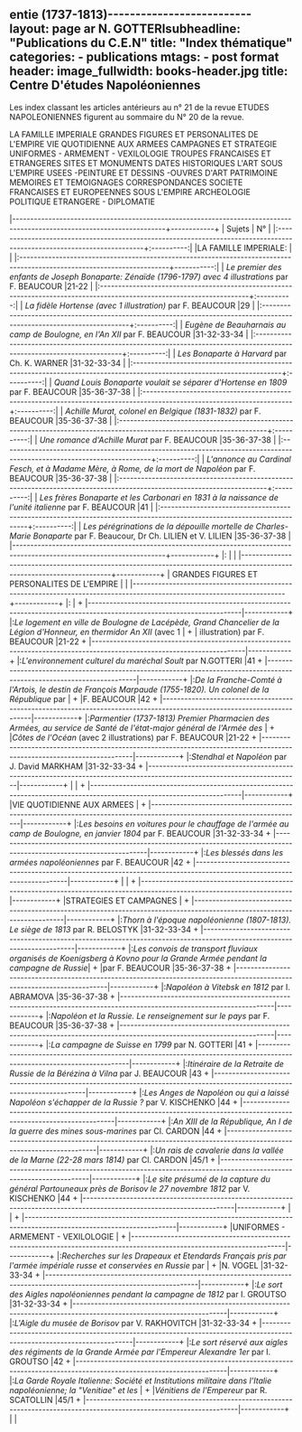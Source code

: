 entie (1737-1813)--------------------------
layout: page
ar N. GOTTERIsubheadline:  "Publications du C.E.N"
title:  "Index thématique"
categories:
    - publications
mtags:
    - post format
header:
  image_fullwidth: books-header.jpg
  title: Centre D'études Napoléoniennes
---

Les index classant les articles antérieurs au n° 21 de la revue ETUDES NAPOLEONIENNES figurent au sommaire du N° 20 de la revue.

LA FAMILLE IMPERIALE
GRANDES FIGURES ET PERSONALITES DE L'EMPIRE
VIE QUOTIDIENNE AUX ARMEES
CAMPAGNES ET STRATEGIE 
UNIFORMES - ARMEMENT - VEXILOLOGIE
TROUPES FRANCAISES ET ETRANGERES
SITES ET MONUMENTS
DATES HISTORIQUES
L'ART SOUS L'EMPIRE
USEES -PEINTURE ET DESSINS -OUVRES D'ART
PATRIMOINE
MEMOIRES ET TEMOIGNAGES
CORRESPONDANCES
SOCIETE FRANCAISES ET EUROPEENNES SOUS L'EMPIRE
ARCHEOLOGIE
POLITIQUE ETRANGERE - DIPLOMATIE


|------------------------------------------------------------------------------------------------------------------------+------------+
| Sujets                                                                                                                 |     N°     |
|:-----------------------------------------------------------------------------------------------------------------------+:----------:|
|LA FAMILLE IMPERIALE:                                                                                                   |            |
|:-----------------------------------------------------------------------------------------------------------------------+-----------:|
| *Le premier des enfants de Joseph Bonaparte: Zénaïde (1796-1797) avec 4 illustrations* par F. BEAUCOUR                 |21-22       |
|:-----------------------------------------------------------------------------------------------------------------------+:----------:|
| *La fidèle Hortense (avec 1 illustration)* par F. BEAUCOUR                                                             |29          |
|:-----------------------------------------------------------------------------------------------------------------------+:----------:|
| *Eugène de Beauharnais au camp de Boulogne, en l'An XII* par F. BEAUCOUR                                               |31-32-33-34 |
|:-----------------------------------------------------------------------------------------------------------------------+:----------:|
| *Les Bonaparte à Harvard* par Ch. K. WARNER                                                                            |31-32-33-34 |
|:-----------------------------------------------------------------------------------------------------------------------+:----------:|
| *Quand Louis Bonaparte voulait se séparer d'Hortense en 1809* par F. BEAUCOUR                                          |35-36-37-38 |
|:-----------------------------------------------------------------------------------------------------------------------+:----------:|
| *Achille Murat, colonel en Belgique (1831-1832)* par F. BEAUCOUR                                                       |35-36-37-38 |
|:-----------------------------------------------------------------------------------------------------------------------+:----------:|
| *Une romance d'Achille Murat* par F. BEAUCOUR                                                                          |35-36-37-38 |
|:-----------------------------------------------------------------------------------------------------------------------+:----------:|
| *L'annonce au Cardinal Fesch, et à Madame Mère, à Rome, de la mort de Napoléon* par F. BEAUCOUR                        |35-36-37-38 |
|:-----------------------------------------------------------------------------------------------------------------------+:----------:|
| *Les frères Bonaparte et les Carbonari en 1831 à la naissance de l'unité italienne* par F. BEAUCOUR                    |41          |
|:-----------------------------------------------------------------------------------------------------------------------+:----------:|
| *Les pérégrinations de la dépouille mortelle de Charles-Marie Bonaparte* par F. Beaucour, Dr Ch. LILIEN et V. LILIEN   |35-36-37-38 |
|------------------------------------------------------------------------------------------------------------------------+------------+
|:                                                                                                                       |            |
|------------------------------------------------------------------------------------------------------------------------+------------+
| GRANDES FIGURES ET PERSONALITES DE L'EMPIRE                                                                            |            |
|------------------------------------------------------------------------------------------------------------------------+------------+
|:                                                                                                                       |            +
|------------------------------------------------------------------------------------------------------------------------|------------+
|:*Le logement en ville de Boulogne de Lacépède, Grand Chancelier de la Légion d'Honneur, en thermidor An XII* (avec 1   |            + | illustration) par F. BEAUCOUR                                                                                          |21-22       + |------------------------------------------------------------------------------------------------------------------------|------------+
|:*L'environnement culturel du maréchal Soult* par N.GOTTERI                                                             |41          + |------------------------------------------------------------------------------------------------------------------------|------------+ |:*De la Franche-Comté à l'Artois, le destin de François Marpaude (1755-1820). Un colonel de la République* par          |            +
|F. BEAUCOUR                                                                                                             |42          +
|------------------------------------------------------------------------------------------------------------------------|------------+
|:*Parmentier (1737-1813) Premier Pharmacien des Armées, au service de Santé de l'état-major général de l'Armée des*     |            +
|*Côtes de l'Océan* (avec 2 illustrations) par F. BEAUCOUR                                                               |21-22       +
|------------------------------------------------------------------------------------------------------------------------|------------+
|:*Stendhal et Napoléon* par J. David MARKHAM                                                                            |31-32-33-34 + |------------------------------------------------------------------------------------------------------------------------|------------+ |                                                                                                                        |            +
|------------------------------------------------------------------------------------------------------------------------|------------+
|VIE QUOTIDIENNE AUX ARMEES                                                                                              |            +
|------------------------------------------------------------------------------------------------------------------------|------------+
|:*Les besoins en voitures pour le chauffage de l'armée au camp de Boulogne, en janvier 1804* par F. BEAUCOUR            |31-32-33-34 +
|------------------------------------------------------------------------------------------------------------------------|------------+
|:*Les blessés dans les armées napoléoniennes* par F. BEAUCOUR                                                           |42          +
|------------------------------------------------------------------------------------------------------------------------|------------+
|                                                                                                                        |            +
|------------------------------------------------------------------------------------------------------------------------|------------+
|STRATEGIES ET CAMPAGNES                                                                                                 |            +
|------------------------------------------------------------------------------------------------------------------------|------------+
|:*Thorn à l'époque napoléonienne (1807-1813). Le siège de 1813* par R. BELOSTYK                                         |31-32-33-34 +
|------------------------------------------------------------------------------------------------------------------------|------------+
|:*Les convois de transport fluviaux organisés de Koenigsberg à Kovno pour la Grande Armée pendant la campagne de Russie*|            +
|par F. BEAUCOUR                                                                                                         |35-36-37-38 +
|------------------------------------------------------------------------------------------------------------------------|------------+
|:*Napoléon à Vitebsk en 1812* par I. ABRAMOVA                                                                           |35-36-37-38 +
|------------------------------------------------------------------------------------------------------------------------|------------+
|:*Napoléon et la Russie. Le renseignement sur le pays* par F. BEAUCOUR                                                  |35-36-37-38 +
|------------------------------------------------------------------------------------------------------------------------|------------+
|:*La campagne de Suisse en 1799* par N. GOTTERI                                                                         |41          +
|------------------------------------------------------------------------------------------------------------------------|------------+
|:*Itinéraire de la Retraite de Russie de la Bérézina à Vilna* par J. BEAUCOUR                                           |43          + |------------------------------------------------------------------------------------------------------------------------|------------+ |:*Les Anges de Napoléon ou qui a laissé Napoléon s'échapper de la Russie ?* par V. KISCHENKO                            |44          +
|------------------------------------------------------------------------------------------------------------------------|------------+
|:*An XIII de la République, An I de la guerre des mines sous-marines* par Cl. CARDON                                    |44          +
|------------------------------------------------------------------------------------------------------------------------|------------+
|:*Un rais de cavalerie dans la vallée de la Marne (22-28 mars 1814)* par Cl. CARDON                                     |45/1        +
|------------------------------------------------------------------------------------------------------------------------|------------+
|:*Le site présumé de la capture du général Partouneaux près de Borisov le 27 novembre 1812* par V. KISCHENKO            |44          +
|------------------------------------------------------------------------------------------------------------------------|------------+
|                                                                                                                        |            +
|------------------------------------------------------------------------------------------------------------------------|------------+
|UNIFORMES - ARMEMENT - VEXILOLOGIE                                                                                      |            +
|------------------------------------------------------------------------------------------------------------------------|------------+
|:*Recherches sur les Drapeaux et Etendards Français pris par l'armée impériale russe et conservées en Russie* par       |            +
|N. VOGEL                                                                                                                |31-32-33-34 +
|------------------------------------------------------------------------------------------------------------------------|------------+
|:*Le sort des Aigles napoléoniennes pendant la campagne de 1812* par I. GROUTSO                                         |31-32-33-34 +
|------------------------------------------------------------------------------------------------------------------------|------------+
|:*L'Aigle du musée de Borisov* par V. RAKHOVITCH                                                                        |31-32-33-34 +
|------------------------------------------------------------------------------------------------------------------------|------------+
|:*Le sort réservé aux aigles des régiments de la Grande Armée par l'Empereur Alexandre 1er* par I. GROUTSO              |42          + |------------------------------------------------------------------------------------------------------------------------|------------+ |:*La Garde Royale Italienne: Société et Institutions militaire dans l'Italie napoléonienne; la "Venitiae" et les*       |            +
|*Vénitiens de l'Empereur* par R. SCATOLLIN                                                                              |45/1        + |------------------------------------------------------------------------------------------------------------------------|------------+
|
|









